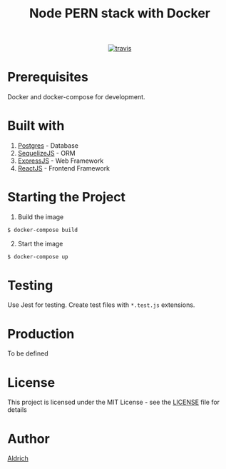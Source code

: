 <h1 align="center">
  <br>
  Node PERN stack with Docker
  <br>
  <br>
</h1>

<p align="center">
  <a href="https://travis-ci.org/aldrichvalentino/node-postgres"><img src="https://api.travis-ci.org/aldrichvalentino/node-postgres.svg?branch=master" alt="travis"></a>
</p>

# Prerequisites
Docker and docker-compose for development.

# Built with
1. [Postgres](https://www.postgresql.org/) - Database
2. [SequelizeJS](http://docs.sequelizejs.com/) - ORM
3. [ExpressJS](https://expressjs.com/) - Web Framework
4. [ReactJS](https://reactjs.org/) - Frontend Framework

# Starting the Project
1. Build the image
``` sh
$ docker-compose build
```
2. Start the image
``` sh
$ docker-compose up
```

# Testing
Use Jest for testing. Create test files with `*.test.js` extensions.

# Production
To be defined

# License
This project is licensed under the MIT License - see the [LICENSE](LICENSE) file for details

# Author
[Aldrich](https://github.com/aldrichvalentino)
